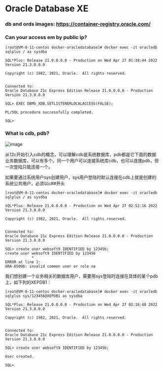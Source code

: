 # Oracle Database XE

### db and ords images: https://container-registry.oracle.com/

### Can your access em by public ip?

```
[root@VM-0-11-centos docker-oracledatabase]# docker exec -it oracledb sqlplus / as sysdba

SQL*Plus: Release 21.0.0.0.0 - Production on Wed Apr 27 01:38:44 2022
Version 21.3.0.0.0

Copyright (c) 1982, 2021, Oracle.  All rights reserved.


Connected to:
Oracle Database 21c Express Edition Release 21.0.0.0.0 - Production
Version 21.3.0.0.0

SQL> EXEC DBMS_XDB.SETLISTENERLOCALACCESS(FALSE);

PL/SQL procedure successfully completed.

SQL> 
```

### What is cdb, pdb?

![image](https://user-images.githubusercontent.com/43192516/165426190-d895ea76-1b7e-4630-b420-c2adaec98a20.png)

从12c开始引入cdb的概念，可以理解cdb是系统数据库，pdb都是它下面的数据业务数据库，可以有多个。同一个用户可以连接系统库cdb，也可以连接pdb，但一次登陆只能连接一个。

如果要通过系统用户sys创建用户，sys用户登陆时默认连接在cdb上就是创建的系统公共用户，必须以c##开头
```
[root@VM-0-11-centos docker-oracledatabase]# docker exec -it oracledb sqlplus / as sysdba

SQL*Plus: Release 21.0.0.0.0 - Production on Wed Apr 27 02:52:16 2022
Version 21.3.0.0.0

Copyright (c) 1982, 2021, Oracle.  All rights reserved.


Connected to:
Oracle Database 21c Express Edition Release 21.0.0.0.0 - Production
Version 21.3.0.0.0

SQL> create user websoft9 IDENTIFIED by 123456;
create user websoft9 IDENTIFIED by 123456
            *
ERROR at line 1:
ORA-65096: invalid common user or role na
```


我们想创建一个业务相关的数据库用户，需要用sys登陆时连接在具体的某个pdb上，如下列的XEPDB1：

```
[root@VM-0-11-centos docker-oracledatabase]# docker exec -it oracledb sqlplus sys/123456@XEPDB1 as sysdba

SQL*Plus: Release 21.0.0.0.0 - Production on Wed Apr 27 02:18:48 2022
Version 21.3.0.0.0

Copyright (c) 1982, 2021, Oracle.  All rights reserved.


Connected to:
Oracle Database 21c Express Edition Release 21.0.0.0.0 - Production
Version 21.3.0.0.0

SQL> create user websoft9 IDENTIFIED by 123456;

User created.

SQL> 
```


